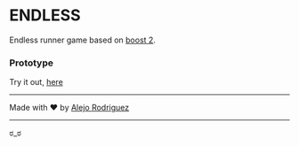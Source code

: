 # ENDLESS

Endless runner game based on [boost 2](https://itunes.apple.com/es/app/boost-2/id333191476?mt=8).

### Prototype
Try it out, [here](https://alejorod.github.io/endless/public/)

* * *

Made with :heart: by [Alejo Rodriguez](https://alejorod.github.io/arodriguez/)

* * *

ಠ_ಠ
